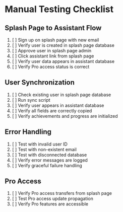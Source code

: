 # Manual Testing Checklist

## Splash Page to Assistant Flow

1. [ ] Sign up on splash page with new email
2. [ ] Verify user is created in splash page database
3. [ ] Approve user in splash page admin
4. [ ] Click assistant link from splash page
5. [ ] Verify user data appears in assistant database
6. [ ] Verify Pro access status is correct

## User Synchronization

1. [ ] Check existing user in splash page database
2. [ ] Run sync script
3. [ ] Verify user appears in assistant database
4. [ ] Verify all fields are correctly copied
5. [ ] Verify achievements and progress are initialized

## Error Handling

1. [ ] Test with invalid user ID
2. [ ] Test with non-existent email
3. [ ] Test with disconnected database
4. [ ] Verify error messages are logged
5. [ ] Verify graceful failure handling

## Pro Access

1. [ ] Verify Pro access transfers from splash page
2. [ ] Test Pro access update propagation
3. [ ] Verify Pro features are accessible
